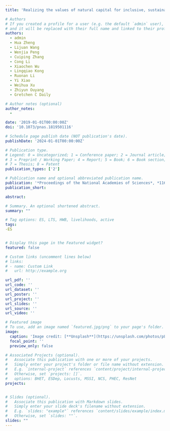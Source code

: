 ```yaml
---
title: 'Realizing the values of natural capital for inclusive, sustainable development: Informing China’s new ecological development strategy'

# Authors
# If you created a profile for a user (e.g. the default `admin` user), write the username (folder name) here
# and it will be replaced with their full name and linked to their profile.
authors:
  - admin
  - Hua Zheng
  - Lijuan Wang
  - Wenjia Peng
  - Cuiping Zhang
  - Cong Li
  - Xiaochen Wu
  - Lingqiao Kong
  - Ruonan Li
  - Yi Xiao
  - Weihua Xu
  - Zhiyun Ouyang
  - Gretchen C Daily

# Author notes (optional)
author_notes:
  -

date: '2019-01-01T00:00:00Z'
doi: '10.1073/pnas.1819501116'

# Schedule page publish date (NOT publication's date).
publishDate: '2024-01-01T00:00:00Z'

# Publication type.
# Legend: 0 = Uncategorized; 1 = Conference paper; 2 = Journal article;
# 3 = Preprint / Working Paper; 4 = Report; 5 = Book; 6 = Book section;
# 7 = Thesis; 8 = Patent
publication_types: ['2']

# Publication name and optional abbreviated publication name.
publication: '*Proceedings of the National Academies of Sciences*, *116*(117), 8623-8628'
publication_short: 

abstract: 

# Summary. An optional shortened abstract.
summary: ""

# Tag options: ES, LTS, HWB, livelihoods, active
tags: 
-ES


# Display this page in the Featured widget?
featured: false

# Custom links (uncomment lines below)
# links:
# - name: Custom Link
#   url: http://example.org

url_pdf: ''
url_code: ''
url_dataset: ''
url_poster: ''
url_project: ''
url_slides: ''
url_source: ''
url_video: ''

# Featured image
# To use, add an image named `featured.jpg/png` to your page's folder.
image:
  caption: 'Image credit: [**Unsplash**](https://unsplash.com/photos/pLCdAaMFLTE)'
  focal_point: ''
  preview_only: false

# Associated Projects (optional).
#   Associate this publication with one or more of your projects.
#   Simply enter your project's folder or file name without extension.
#   E.g. `internal-project` references `content/project/internal-project/index.md`.
#   Otherwise, set `projects: []`.
#   options: BHET, ESDep, Locusts, MSSI, NCS, PHEC, ResNet
projects:


# Slides (optional).
#   Associate this publication with Markdown slides.
#   Simply enter your slide deck's filename without extension.
#   E.g. `slides: "example"` references `content/slides/example/index.md`.
#   Otherwise, set `slides: ""`.
slides: ""
---
```


